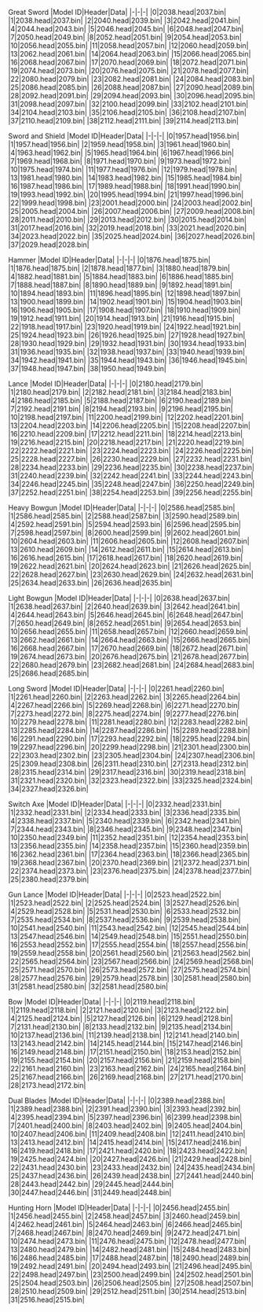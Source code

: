 Great Sword
|Model ID|Header|Data|
|-|-|-|
|0|2038.head|2037.bin|
|1|2038.head|2037.bin|
|2|2040.head|2039.bin|
|3|2042.head|2041.bin|
|4|2044.head|2043.bin|
|5|2046.head|2045.bin|
|6|2048.head|2047.bin|
|7|2050.head|2049.bin|
|8|2052.head|2051.bin|
|9|2054.head|2053.bin|
|10|2056.head|2055.bin|
|11|2058.head|2057.bin|
|12|2060.head|2059.bin|
|13|2062.head|2061.bin|
|14|2064.head|2063.bin|
|15|2066.head|2065.bin|
|16|2068.head|2067.bin|
|17|2070.head|2069.bin|
|18|2072.head|2071.bin|
|19|2074.head|2073.bin|
|20|2076.head|2075.bin|
|21|2078.head|2077.bin|
|22|2080.head|2079.bin|
|23|2082.head|2081.bin|
|24|2084.head|2083.bin|
|25|2086.head|2085.bin|
|26|2088.head|2087.bin|
|27|2090.head|2089.bin|
|28|2092.head|2091.bin|
|29|2094.head|2093.bin|
|30|2096.head|2095.bin|
|31|2098.head|2097.bin|
|32|2100.head|2099.bin|
|33|2102.head|2101.bin|
|34|2104.head|2103.bin|
|35|2106.head|2105.bin|
|36|2108.head|2107.bin|
|37|2110.head|2109.bin|
|38|2112.head|2111.bin|
|39|2114.head|2113.bin|

Sword and Shield
|Model ID|Header|Data|
|-|-|-|
|0|1957.head|1956.bin|
|1|1957.head|1956.bin|
|2|1959.head|1958.bin|
|3|1961.head|1960.bin|
|4|1963.head|1962.bin|
|5|1965.head|1964.bin|
|6|1967.head|1966.bin|
|7|1969.head|1968.bin|
|8|1971.head|1970.bin|
|9|1973.head|1972.bin|
|10|1975.head|1974.bin|
|11|1977.head|1976.bin|
|12|1979.head|1978.bin|
|13|1981.head|1980.bin|
|14|1983.head|1982.bin|
|15|1985.head|1984.bin|
|16|1987.head|1986.bin|
|17|1989.head|1988.bin|
|18|1991.head|1990.bin|
|19|1993.head|1992.bin|
|20|1995.head|1994.bin|
|21|1997.head|1996.bin|
|22|1999.head|1998.bin|
|23|2001.head|2000.bin|
|24|2003.head|2002.bin|
|25|2005.head|2004.bin|
|26|2007.head|2006.bin|
|27|2009.head|2008.bin|
|28|2011.head|2010.bin|
|29|2013.head|2012.bin|
|30|2015.head|2014.bin|
|31|2017.head|2016.bin|
|32|2019.head|2018.bin|
|33|2021.head|2020.bin|
|34|2023.head|2022.bin|
|35|2025.head|2024.bin|
|36|2027.head|2026.bin|
|37|2029.head|2028.bin|

Hammer
|Model ID|Header|Data|
|-|-|-|
|0|1876.head|1875.bin|
|1|1876.head|1875.bin|
|2|1878.head|1877.bin|
|3|1880.head|1879.bin|
|4|1882.head|1881.bin|
|5|1884.head|1883.bin|
|6|1886.head|1885.bin|
|7|1888.head|1887.bin|
|8|1890.head|1889.bin|
|9|1892.head|1891.bin|
|10|1894.head|1893.bin|
|11|1896.head|1895.bin|
|12|1898.head|1897.bin|
|13|1900.head|1899.bin|
|14|1902.head|1901.bin|
|15|1904.head|1903.bin|
|16|1906.head|1905.bin|
|17|1908.head|1907.bin|
|18|1910.head|1909.bin|
|19|1912.head|1911.bin|
|20|1914.head|1913.bin|
|21|1916.head|1915.bin|
|22|1918.head|1917.bin|
|23|1920.head|1919.bin|
|24|1922.head|1921.bin|
|25|1924.head|1923.bin|
|26|1926.head|1925.bin|
|27|1928.head|1927.bin|
|28|1930.head|1929.bin|
|29|1932.head|1931.bin|
|30|1934.head|1933.bin|
|31|1936.head|1935.bin|
|32|1938.head|1937.bin|
|33|1940.head|1939.bin|
|34|1942.head|1941.bin|
|35|1944.head|1943.bin|
|36|1946.head|1945.bin|
|37|1948.head|1947.bin|
|38|1950.head|1949.bin|

Lance
|Model ID|Header|Data|
|-|-|-|
|0|2180.head|2179.bin|
|1|2180.head|2179.bin|
|2|2182.head|2181.bin|
|3|2184.head|2183.bin|
|4|2186.head|2185.bin|
|5|2188.head|2187.bin|
|6|2190.head|2189.bin|
|7|2192.head|2191.bin|
|8|2194.head|2193.bin|
|9|2196.head|2195.bin|
|10|2198.head|2197.bin|
|11|2200.head|2199.bin|
|12|2202.head|2201.bin|
|13|2204.head|2203.bin|
|14|2206.head|2205.bin|
|15|2208.head|2207.bin|
|16|2210.head|2209.bin|
|17|2212.head|2211.bin|
|18|2214.head|2213.bin|
|19|2216.head|2215.bin|
|20|2218.head|2217.bin|
|21|2220.head|2219.bin|
|22|2222.head|2221.bin|
|23|2224.head|2223.bin|
|24|2226.head|2225.bin|
|25|2228.head|2227.bin|
|26|2230.head|2229.bin|
|27|2232.head|2231.bin|
|28|2234.head|2233.bin|
|29|2236.head|2235.bin|
|30|2238.head|2237.bin|
|31|2240.head|2239.bin|
|32|2242.head|2241.bin|
|33|2244.head|2243.bin|
|34|2246.head|2245.bin|
|35|2248.head|2247.bin|
|36|2250.head|2249.bin|
|37|2252.head|2251.bin|
|38|2254.head|2253.bin|
|39|2256.head|2255.bin|

Heavy Bowgun
|Model ID|Header|Data|
|-|-|-|
|0|2586.head|2585.bin|
|1|2586.head|2585.bin|
|2|2588.head|2587.bin|
|3|2590.head|2589.bin|
|4|2592.head|2591.bin|
|5|2594.head|2593.bin|
|6|2596.head|2595.bin|
|7|2598.head|2597.bin|
|8|2600.head|2599.bin|
|9|2602.head|2601.bin|
|10|2604.head|2603.bin|
|11|2606.head|2605.bin|
|12|2608.head|2607.bin|
|13|2610.head|2609.bin|
|14|2612.head|2611.bin|
|15|2614.head|2613.bin|
|16|2616.head|2615.bin|
|17|2618.head|2617.bin|
|18|2620.head|2619.bin|
|19|2622.head|2621.bin|
|20|2624.head|2623.bin|
|21|2626.head|2625.bin|
|22|2628.head|2627.bin|
|23|2630.head|2629.bin|
|24|2632.head|2631.bin|
|25|2634.head|2633.bin|
|26|2636.head|2635.bin|

Light Bowgun
|Model ID|Header|Data|
|-|-|-|
|0|2638.head|2637.bin|
|1|2638.head|2637.bin|
|2|2640.head|2639.bin|
|3|2642.head|2641.bin|
|4|2644.head|2643.bin|
|5|2646.head|2645.bin|
|6|2648.head|2647.bin|
|7|2650.head|2649.bin|
|8|2652.head|2651.bin|
|9|2654.head|2653.bin|
|10|2656.head|2655.bin|
|11|2658.head|2657.bin|
|12|2660.head|2659.bin|
|13|2662.head|2661.bin|
|14|2664.head|2663.bin|
|15|2666.head|2665.bin|
|16|2668.head|2667.bin|
|17|2670.head|2669.bin|
|18|2672.head|2671.bin|
|19|2674.head|2673.bin|
|20|2676.head|2675.bin|
|21|2678.head|2677.bin|
|22|2680.head|2679.bin|
|23|2682.head|2681.bin|
|24|2684.head|2683.bin|
|25|2686.head|2685.bin|

Long Sword
|Model ID|Header|Data|
|-|-|-|
|0|2261.head|2260.bin|
|1|2261.head|2260.bin|
|2|2263.head|2262.bin|
|3|2265.head|2264.bin|
|4|2267.head|2266.bin|
|5|2269.head|2268.bin|
|6|2271.head|2270.bin|
|7|2273.head|2272.bin|
|8|2275.head|2274.bin|
|9|2277.head|2276.bin|
|10|2279.head|2278.bin|
|11|2281.head|2280.bin|
|12|2283.head|2282.bin|
|13|2285.head|2284.bin|
|14|2287.head|2286.bin|
|15|2289.head|2288.bin|
|16|2291.head|2290.bin|
|17|2293.head|2292.bin|
|18|2295.head|2294.bin|
|19|2297.head|2296.bin|
|20|2299.head|2298.bin|
|21|2301.head|2300.bin|
|22|2303.head|2302.bin|
|23|2305.head|2304.bin|
|24|2307.head|2306.bin|
|25|2309.head|2308.bin|
|26|2311.head|2310.bin|
|27|2313.head|2312.bin|
|28|2315.head|2314.bin|
|29|2317.head|2316.bin|
|30|2319.head|2318.bin|
|31|2321.head|2320.bin|
|32|2323.head|2322.bin|
|33|2325.head|2324.bin|
|34|2327.head|2326.bin|

Switch Axe
|Model ID|Header|Data|
|-|-|-|
|0|2332.head|2331.bin|
|1|2332.head|2331.bin|
|2|2334.head|2333.bin|
|3|2336.head|2335.bin|
|4|2338.head|2337.bin|
|5|2340.head|2339.bin|
|6|2342.head|2341.bin|
|7|2344.head|2343.bin|
|8|2346.head|2345.bin|
|9|2348.head|2347.bin|
|10|2350.head|2349.bin|
|11|2352.head|2351.bin|
|12|2354.head|2353.bin|
|13|2356.head|2355.bin|
|14|2358.head|2357.bin|
|15|2360.head|2359.bin|
|16|2362.head|2361.bin|
|17|2364.head|2363.bin|
|18|2366.head|2365.bin|
|19|2368.head|2367.bin|
|20|2370.head|2369.bin|
|21|2372.head|2371.bin|
|22|2374.head|2373.bin|
|23|2376.head|2375.bin|
|24|2378.head|2377.bin|
|25|2380.head|2379.bin|

Gun Lance
|Model ID|Header|Data|
|-|-|-|
|0|2523.head|2522.bin|
|1|2523.head|2522.bin|
|2|2525.head|2524.bin|
|3|2527.head|2526.bin|
|4|2529.head|2528.bin|
|5|2531.head|2530.bin|
|6|2533.head|2532.bin|
|7|2535.head|2534.bin|
|8|2537.head|2536.bin|
|9|2539.head|2538.bin|
|10|2541.head|2540.bin|
|11|2543.head|2542.bin|
|12|2545.head|2544.bin|
|13|2547.head|2546.bin|
|14|2549.head|2548.bin|
|15|2551.head|2550.bin|
|16|2553.head|2552.bin|
|17|2555.head|2554.bin|
|18|2557.head|2556.bin|
|19|2559.head|2558.bin|
|20|2561.head|2560.bin|
|21|2563.head|2562.bin|
|22|2565.head|2564.bin|
|23|2567.head|2566.bin|
|24|2569.head|2568.bin|
|25|2571.head|2570.bin|
|26|2573.head|2572.bin|
|27|2575.head|2574.bin|
|28|2577.head|2576.bin|
|29|2579.head|2578.bin|
|30|2581.head|2580.bin|
|31|2581.head|2580.bin|
|32|2581.head|2580.bin|

Bow
|Model ID|Header|Data|
|-|-|-|
|0|2119.head|2118.bin|
|1|2119.head|2118.bin|
|2|2121.head|2120.bin|
|3|2123.head|2122.bin|
|4|2125.head|2124.bin|
|5|2127.head|2126.bin|
|6|2129.head|2128.bin|
|7|2131.head|2130.bin|
|8|2133.head|2132.bin|
|9|2135.head|2134.bin|
|10|2137.head|2136.bin|
|11|2139.head|2138.bin|
|12|2141.head|2140.bin|
|13|2143.head|2142.bin|
|14|2145.head|2144.bin|
|15|2147.head|2146.bin|
|16|2149.head|2148.bin|
|17|2151.head|2150.bin|
|18|2153.head|2152.bin|
|19|2155.head|2154.bin|
|20|2157.head|2156.bin|
|21|2159.head|2158.bin|
|22|2161.head|2160.bin|
|23|2163.head|2162.bin|
|24|2165.head|2164.bin|
|25|2167.head|2166.bin|
|26|2169.head|2168.bin|
|27|2171.head|2170.bin|
|28|2173.head|2172.bin|

Dual Blades
|Model ID|Header|Data|
|-|-|-|
|0|2389.head|2388.bin|
|1|2389.head|2388.bin|
|2|2391.head|2390.bin|
|3|2393.head|2392.bin|
|4|2395.head|2394.bin|
|5|2397.head|2396.bin|
|6|2399.head|2398.bin|
|7|2401.head|2400.bin|
|8|2403.head|2402.bin|
|9|2405.head|2404.bin|
|10|2407.head|2406.bin|
|11|2409.head|2408.bin|
|12|2411.head|2410.bin|
|13|2413.head|2412.bin|
|14|2415.head|2414.bin|
|15|2417.head|2416.bin|
|16|2419.head|2418.bin|
|17|2421.head|2420.bin|
|18|2423.head|2422.bin|
|19|2425.head|2424.bin|
|20|2427.head|2426.bin|
|21|2429.head|2428.bin|
|22|2431.head|2430.bin|
|23|2433.head|2432.bin|
|24|2435.head|2434.bin|
|25|2437.head|2436.bin|
|26|2439.head|2438.bin|
|27|2441.head|2440.bin|
|28|2443.head|2442.bin|
|29|2445.head|2444.bin|
|30|2447.head|2446.bin|
|31|2449.head|2448.bin|

Hunting Horn
|Model ID|Header|Data|
|-|-|-|
|0|2456.head|2455.bin|
|1|2456.head|2455.bin|
|2|2458.head|2457.bin|
|3|2460.head|2459.bin|
|4|2462.head|2461.bin|
|5|2464.head|2463.bin|
|6|2466.head|2465.bin|
|7|2468.head|2467.bin|
|8|2470.head|2469.bin|
|9|2472.head|2471.bin|
|10|2474.head|2473.bin|
|11|2476.head|2475.bin|
|12|2478.head|2477.bin|
|13|2480.head|2479.bin|
|14|2482.head|2481.bin|
|15|2484.head|2483.bin|
|16|2486.head|2485.bin|
|17|2488.head|2487.bin|
|18|2490.head|2489.bin|
|19|2492.head|2491.bin|
|20|2494.head|2493.bin|
|21|2496.head|2495.bin|
|22|2498.head|2497.bin|
|23|2500.head|2499.bin|
|24|2502.head|2501.bin|
|25|2504.head|2503.bin|
|26|2506.head|2505.bin|
|27|2508.head|2507.bin|
|28|2510.head|2509.bin|
|29|2512.head|2511.bin|
|30|2514.head|2513.bin|
|31|2516.head|2515.bin|

